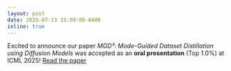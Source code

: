```yaml
---
layout: post
date: 2025-07-13 15:59:00-0400
inline: true
---
```


Excited to announce our paper *MGD³: Mode-Guided Dataset Distillation using Diffusion Models* was accepted as an **oral presentation** (Top 1.0%) at ICML 2025! [Read the paper](https://jachansantiago.com/mode-guided-distillation/)